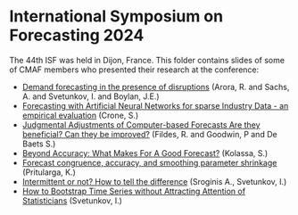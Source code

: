 International Symposium on Forecasting 2024
=====
The 44th ISF was held in Dijon, France. This folder contains slides of some of CMAF members who presented their research at the conference:

- [Demand forecasting in the presence of disruptions](https://github.com/lancastercmaf/ISF/tree/master/ISF2024/Arora_ISF_2024.pdf) (Arora, R. and Sachs, A. and Svetunkov, I. and Boylan, J.E.)
- [Forecasting with Artificial Neural Networks for sparse Industry Data - an empirical evaluation](https://github.com/lancastercmaf/ISF/tree/master/ISF2024/Crone_ISF_2024.pdf) (Crone, S.)
- [Judgmental Adjustments of Computer-based Forecasts Are they beneficial? Can they be improved?](https://github.com/lancastercmaf/ISF/tree/master/ISF2024/Fildes_ISF_2024.pdf) (Fildes, R. and Goodwin, P and De Baets S.)
- [Beyond Accuracy: What Makes For A Good Forecast?](https://github.com/lancastercmaf/ISF/tree/master/ISF2024/Kolassa_ISF_2024.pdf) (Kolassa, S.)
- [Forecast congruence, accuracy, and smoothing parameter shrinkage](https://github.com/lancastercmaf/ISF/tree/master/ISF2024/Pritularga_ISF_2024.pdf) (Pritularga, K.)
- [Intermittent or not? How to tell the difference](https://github.com/lancastercmaf/ISF/tree/master/ISF2024/Sroginis_ISF_2024.pdf) (Sroginis A., Svetunkov, I.)
- [How to Bootstrap Time Series without Attracting Attention of Statisticians](https://github.com/lancastercmaf/ISF/tree/master/ISF2024/Svetunkov_ISF_2024.pdf) (Svetunkov, I.)
